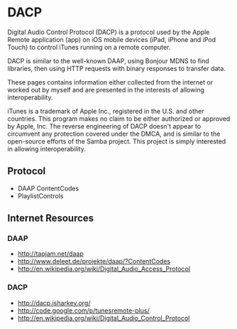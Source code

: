 # DACP #

Digital Audio Control Protocol (DACP) is a protocol used by the Apple Remote application (app) on iOS mobile devices (iPad, iPhone and iPod Touch) to control iTunes running on a remote computer.

DACP is similar to the well-known DAAP, using Bonjour MDNS to find libraries, then using HTTP requests with binary responses to transfer data.

These pages contains information either collected from the internet or worked out by myself and are presented in the interests of allowing interoperability.

iTunes is a trademark of Apple Inc., registered in the U.S. and other countries. This program makes no claim to be either authorized or approved by Apple, Inc. The reverse engineering of DACP doesn't appear to circumvent any protection covered under the DMCA, and is similar to the open-source efforts of the Samba project. This project is simply interested in allowing interoperability.

## Protocol ##
  * DAAP ContentCodes
  * PlaylistControls


## Internet Resources ##
### DAAP ###
  * http://tapjam.net/daap
  * http://www.deleet.de/projekte/daap/?ContentCodes
  * http://en.wikipedia.org/wiki/Digital_Audio_Access_Protocol

### DACP ###
  * http://dacp.jsharkey.org/
  * http://code.google.com/p/tunesremote-plus/
  * http://en.wikipedia.org/wiki/Digital_Audio_Control_Protocol